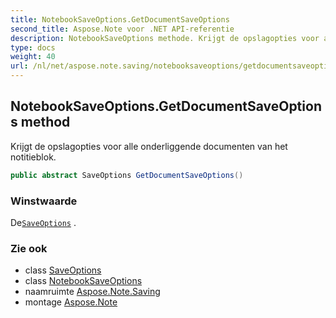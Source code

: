 ```yaml
---
title: NotebookSaveOptions.GetDocumentSaveOptions
second_title: Aspose.Note voor .NET API-referentie
description: NotebookSaveOptions methode. Krijgt de opslagopties voor alle onderliggende documenten van het notitieblok.
type: docs
weight: 40
url: /nl/net/aspose.note.saving/notebooksaveoptions/getdocumentsaveoptions/
---
```

## NotebookSaveOptions.GetDocumentSaveOptions method

Krijgt de opslagopties voor alle onderliggende documenten van het notitieblok.

```csharp
public abstract SaveOptions GetDocumentSaveOptions()
```

### Winstwaarde

De[`SaveOptions`](../../saveoptions/) .

### Zie ook

* class [SaveOptions](../../saveoptions/)
* class [NotebookSaveOptions](../)
* naamruimte [Aspose.Note.Saving](../../notebooksaveoptions/)
* montage [Aspose.Note](../../../)


